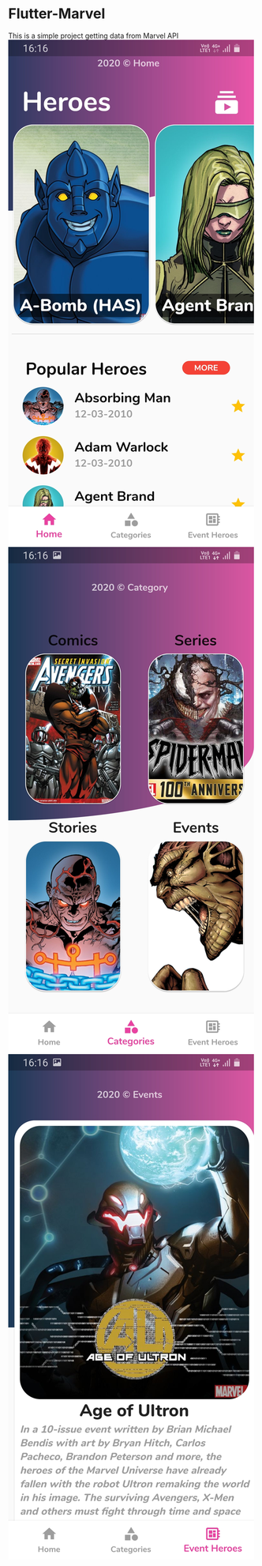 # Flutter-Marvel
This is a simple project getting data from Marvel API
![Image description](https://github.com/luiscastrodev/Flutter-Marvel/blob/master/Screenshot_20200408-161623%5B1%5D.jpg)
![Image description](https://github.com/luiscastrodev/Flutter-Marvel/blob/master/Screenshot_20200408-161628%5B1%5D.jpg)
![Image description](https://github.com/luiscastrodev/Flutter-Marvel/blob/master/Screenshot_20200408-161651%5B1%5D.jpg)
